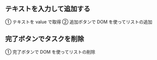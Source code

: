 ## テキストを入力して追加する

① テキストを value で取得
② 追加ボタンで DOM を使ってリストの追加

## 完了ボタンでタスクを削除

① 完了ボタンで DOM を使ってリストの削除
